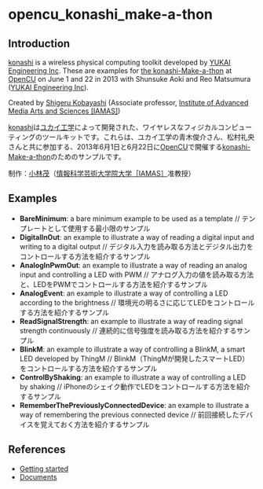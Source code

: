 opencu_konashi_make-a-thon
==========================

## Introduction

[konashi](http://konashi.ux-xu.com/) is a wireless physical computing toolkit developed by [YUKAI Engineering Inc](http://www.ux-xu.com/). These are examples for [the konashi-Make-a-thon](http://www.opencu.com/2013/05/konashi-make-a-thon/) at [OpenCU](http://www.opencu.com/) on June 1 and 22 in 2013 with Shunsuke Aoki and Reo Matsumura ([YUKAI Engineering Inc](http://www.ux-xu.com/)).

Created by [Shigeru Kobayashi](https://www.facebook.com/yapan.org) (Associate professor, [Institute of Advanced Media Arts and Sciences [IAMAS]](http://www.iamas.ac.jp/))

[konashi](http://konashi.ux-xu.com/)は[ユカイ工学](http://www.ux-xu.com/)によって開発された、ワイヤレスなフィジカルコンピューティングのツールキットです。これらは、ユカイ工学の青木俊介さん、松村礼央さんと共に参加する、2013年6月1日と6月22日に[OpenCU](http://www.opencu.com/)で開催する[konashi-Make-a-thon](http://www.opencu.com/2013/05/konashi-make-a-thon/)のためのサンプルです。

制作：[小林茂](https://www.facebook.com/yapan.org)（[情報科学芸術大学院大学［IAMAS］](http://www.iamas.ac.jp/)准教授）

## Examples

* **BareMinimum**: a bare minimum example to be used as a template // テンプレートとして使用する最小限のサンプル
* **DigitalInOut**: an example to illustrate a way of reading a digital input and writing to a digital output // デジタル入力を読み取る方法とデジタル出力をコントロールする方法を紹介するサンプル
* **AnalogInPwmOut**: an example to illustrate a way of reading an analog input and controlling a LED with PWM // アナログ入力の値を読み取る方法と、LEDをPWMでコントロールする方法を紹介するサンプル
* **AnalogEvent**: an example to illustrate a way of controlling a LED according to the brightness // 環境光の明るさに応じてLEDをコントロールする方法を紹介するサンプル
* **ReadSignalStrength**: an example to illustrate a way of reading signal strength continuously // 連続的に信号強度を読み取る方法を紹介するサンプル
* **BlinkM**: an example to illustrate a way of controlling a BlinkM, a smart LED developed by ThingM // BlinkM（ThingMが開発したスマートLED）をコントロールする方法を紹介するサンプル
* **ControlByShaking**: an example to illustrate a way of controlling a LED by shaking // iPhoneのシェイク動作でLEDをコントロールする方法を紹介するサンプル
* **RememberThePreviouslyConnectedDevice**: an example to illustrate a way of remembering the previous connected device // 前回接続したデバイスを覚えておく方法を紹介するサンプル

## References

* [Getting started](http://konashi.ux-xu.com/getting_started/)
* [Documents](http://konashi.ux-xu.com/documents/)